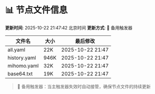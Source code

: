 # 📊 节点文件信息

**更新时间**: 2025-10-22 21:47:42 北京时间
**更新方式**: 🔄 备用触发器

| 文件名 | 大小 | 最后修改 |
|--------|------|----------|
| all.yaml | 22K | 2025-10-22 21:47 |
| history.yaml | 946K | 2025-10-22 21:47 |
| mihomo.yaml | 32K | 2025-10-22 21:47 |
| base64.txt | 19K | 2025-10-22 21:47 |

> 🔄 备用触发器：当主触发器失效时自动接管，确保节点文件的持续更新
